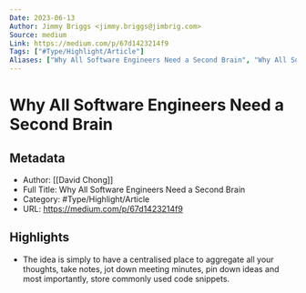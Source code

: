 ```yaml
---
Date: 2023-06-13
Author: Jimmy Briggs <jimmy.briggs@jimbrig.com>
Source: medium
Link: https://medium.com/p/67d1423214f9
Tags: ["#Type/Highlight/Article"]
Aliases: ["Why All Software Engineers Need a Second Brain", "Why All Software Engineers Need a Second Brain"]
---
```

# Why All Software Engineers Need a Second Brain

## Metadata
- Author: [[David Chong]]
- Full Title: Why All Software Engineers Need a Second Brain
- Category: #Type/Highlight/Article
- URL: https://medium.com/p/67d1423214f9

## Highlights
- The idea is simply to have a centralised place to aggregate all your thoughts, take notes, jot down meeting minutes, pin down ideas and most importantly, store commonly used code snippets.
